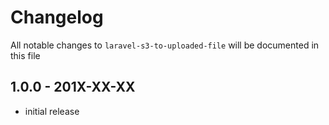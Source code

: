 # Changelog

All notable changes to `laravel-s3-to-uploaded-file` will be documented in this file

## 1.0.0 - 201X-XX-XX

- initial release
